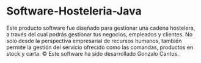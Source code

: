 # Software-Hosteleria-Java
Este producto software fue diseñado para gestionar una cadena hostelera, a través del cual podrás gestionar tus negocios, empleados y clientes. No solo desde la perspectiva empresarial de recursos humanos, también permite la gestión del servicio ofrecido como las comandas, productos en stock y carta. © Este software ha sido desarrollado Gonzalo Cantos.
